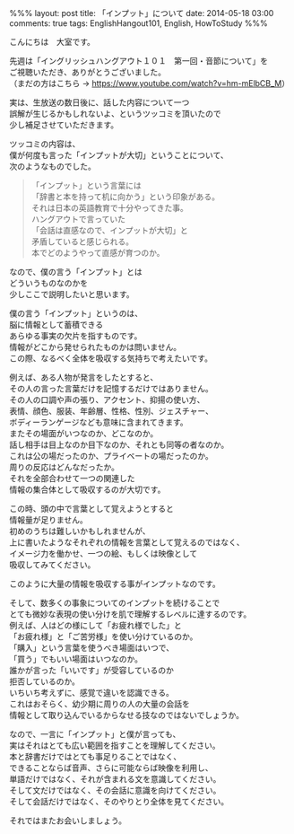 %%%
layout: post
title: 「インプット」について
date: 2014-05-18 03:00
comments: true
tags: EnglishHangout101, English, HowToStudy
%%%

こんにちは　大室です。

先週は「イングリッシュハングアウト１０１　第一回・音節について」を<br />
ご視聴いただき、ありがとうございました。<br />
（まだの方はこちら &rarr; <a href="https://www.youtube.com/watch?v=hm-mElbCB_M" target="_blank">https://www.youtube.com/watch?v=hm-mElbCB_M</a>）

実は、生放送の数日後に、話した内容について一つ<br />
誤解が生じるかもしれないよ、というツッコミを頂いたので<br />
少し補足させていただきます。

ツッコミの内容は、<br />
僕が何度も言った「インプットが大切」ということについて、<br />
次のようなものでした。

> 「インプット」という言葉には<br />
> 「辞書と本を持って机に向かう」という印象がある。<br />
> それは日本の英語教育で十分やってきた事。<br />
> ハングアウトで言っていた<br />
> 「会話は直感なので、インプットが大切」と<br />
> 矛盾していると感じられる。<br />
> 本でどのようやって直感が育つのか。<br />

なので、僕の言う「インプット」とは<br />
どういうものなのかを<br />
少しここで説明したいと思います。

僕の言う「インプット」というのは、<br />
脳に情報として蓄積できる<br />
あらゆる事実の欠片を指すものです。<br />
情報がどこから発せられたものかは問いません。<br />
この際、なるべく全体を吸収する気持ちで考えたいです。

例えば、ある人物が発言をしたとすると、<br />
その人の言った言葉だけを記憶するだけではありません。<br />
その人の口調や声の張り、アクセント、抑揚の使い方、<br />
表情、顔色、服装、年齢層、性格、性別、ジェスチャー、<br />
ボディーランゲージなども意味に含まれてきます。<br />
またその場面がいつなのか、どこなのか。<br />
話し相手は目上なのか目下なのか、それとも同等の者なのか。<br />
これは公の場だったのか、プライベートの場だったのか。<br />
周りの反応はどんなだったか。<br />
それを全部合わせて一つの関連した<br />
情報の集合体として吸収するのが大切です。

この時、頭の中で言葉として覚えようとすると<br />
情報量が足りません。<br />
初めのうちは難しいかもしれませんが、<br />
上に書いたようなそれぞれの情報を言葉として覚えるのではなく、<br />
イメージ力を働かせ、一つの絵、もしくは映像として<br />
吸収してみてください。

このように大量の情報を吸収する事がインプットなのです。

そして、数多くの事象についてのインプットを続けることで<br />
とても微妙な表現の使い分けを肌で理解するレベルに達するのです。<br />
例えば、人はどの様にして「お疲れ様でした」と<br />
「お疲れ様」と「ご苦労様」を使い分けているのか。<br />
「購入」という言葉を使うべき場面はいつで、<br />
「買う」でもいい場面はいつなのか。<br />
誰かが言った「いいです」が受容しているのか<br />
拒否しているのか。<br />
いちいち考えずに、感覚で違いを認識できる。<br />
これはおそらく、幼少期に周りの人の大量の会話を<br />
情報として取り込んでいるからなせる技なのではないでしょうか。

なので、一言に「インプット」と僕が言っても、<br />
実はそれはとても広い範囲を指すことを理解してください。<br />
本と辞書だけではとても事足りることではなく、<br />
できることならば音声、さらに可能ならば映像を利用し、<br />
単語だけではなく、それが含まれる文を意識してください。<br />
そして文だけではなく、その会話に意識を向けてください。<br />
そして会話だけではなく、そのやりとり全体を見てください。

それではまたお会いしましょう。

